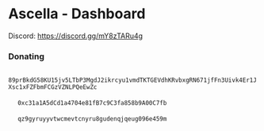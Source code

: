 # Ascella - Dashboard

Discord: https://discord.gg/mY8zTARu4g

### Donating

<img src="https://tricked.pro/crypto/monero-xmr-logo.png" alt="" height="15px"> `89prBkdG58KU15jv5LTbP3MgdJ2ikrcyu1vmdTKTGEVdhKRvbxgRN671jfFn3Uivk4Er1JXsc1xFZFbmFCGzVZNLPQeEwZc`

<img src="https://tricked.pro/crypto/ethereum-eth-logo.png" alt="" height="15px"> `0xc31a1A5dCd1a4704e81fB7c9C3fa858b9A00C7fb`

<img src="https://tricked.pro/crypto/bitcoin-cash-bch-logo.png" alt="" height="15px"> `qz9gyruyyvtwcmevtcnyru8gudenqjqeug096e459m`
